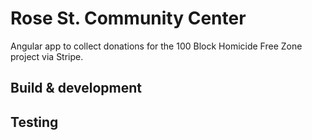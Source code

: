 # Rose St. Community Center

Angular app to collect donations for the 100 Block Homicide Free Zone project via Stripe.

## Build & development

<!-- Run `npm run build` to build and `gulp watch` for preview. -->

## Testing

<!-- Running `npm run test` will run the unit tests with karma. -->
